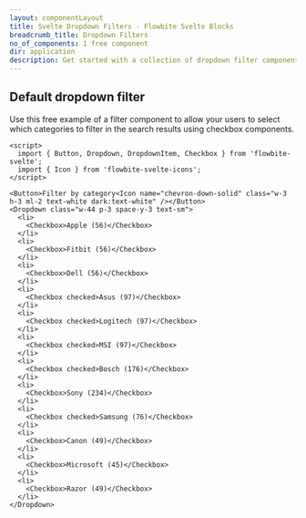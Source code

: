 ```yaml
---
layout: componentLayout
title: Svelte Dropdown Filters - Flowbite Svelte Blocks
breadcrumb_title: Dropdown Filters
no_of_components: 1 free component
dir: application
description: Get started with a collection of dropdown filter components to allow users to query through search results by filtering categories, date ranges, keywords, and more.
---
```


## Default dropdown filter

Use this free example of a filter component to allow your users to select which categories to filter in the search results using checkbox components.

```svelte example class="flex justify-center items-start h-[32rem]"
<script>
  import { Button, Dropdown, DropdownItem, Checkbox } from 'flowbite-svelte';
  import { Icon } from 'flowbite-svelte-icons';
</script>

<Button>Filter by category<Icon name="chevron-down-solid" class="w-3 h-3 ml-2 text-white dark:text-white" /></Button>
<Dropdown class="w-44 p-3 space-y-3 text-sm">
  <li>
    <Checkbox>Apple (56)</Checkbox>
  </li>
  <li>
    <Checkbox>Fitbit (56)</Checkbox>
  </li>
  <li>
    <Checkbox>Dell (56)</Checkbox>
  </li>
  <li>
    <Checkbox checked>Asus (97)</Checkbox>
  </li>
  <li>
    <Checkbox checked>Logitech (97)</Checkbox>
  </li>
  <li>
    <Checkbox checked>MSI (97)</Checkbox>
  </li>
  <li>
    <Checkbox checked>Bosch (176)</Checkbox>
  </li>
  <li>
    <Checkbox>Sony (234)</Checkbox>
  </li>
  <li>
    <Checkbox checked>Samsung (76)</Checkbox>
  </li>
  <li>
    <Checkbox>Canon (49)</Checkbox>
  </li>
  <li>
    <Checkbox>Microsoft (45)</Checkbox>
  </li>
  <li>
    <Checkbox>Razor (49)</Checkbox>
  </li>
</Dropdown>
```
